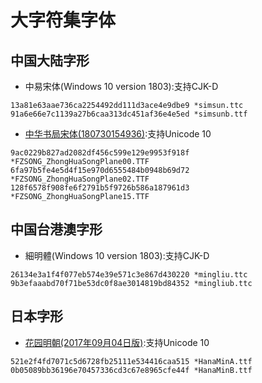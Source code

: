 # 大字符集字体

## 中国大陆字形

* 中易宋体(Windows 10 version 1803):支持CJK-D

```
13a81e63aae736ca2254492dd111d3ace4e9dbe9 *simsun.ttc
91a6e66e7c1139a27b6caa313dc451af36e4e5ed *simsunb.ttf
```

* [中华书局宋体(180730154936)](http://www.ancientbooks.cn/helpcore?font):支持Unicode 10

```
9ac0229b827ad2082df456c599e129e9953f918f *FZSONG_ZhongHuaSongPlane00.TTF
6fa97b5fe4e5d4f15e970d6555484b0948b69d72 *FZSONG_ZhongHuaSongPlane02.TTF
128f6578f908fe6f2791b5f9726b586a187961d3 *FZSONG_ZhongHuaSongPlane15.TTF
```

## 中国台港澳字形

* 細明體(Windows 10 version 1803):支持CJK-D

```
26134e3a1f4f077eb574e39e571c3e867d430220 *mingliu.ttc
9b3efaaabd70f71be53dc0f8ae3014819bd84352 *mingliub.ttc
```

## 日本字形

* [花园明朝(2017年09月04日版)](http://fonts.jp/hanazono/):支持Unicode 10

```
521e2f4fd7071c5d6728fb25111e534416caa515 *HanaMinA.ttf
0b05089bb36196e70457336cd3c67e8965cfe44f *HanaMinB.ttf
```

